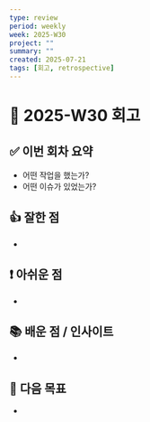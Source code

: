 ```yaml
---
type: review
period: weekly
week: 2025-W30
project: ""
summary: ""
created: 2025-07-21
tags: [회고, retrospective]
---
```


# 🔁 2025-W30 회고

## ✅ 이번 회차 요약
- 어떤 작업을 했는가?
- 어떤 이슈가 있었는가?

## 👍 잘한 점
- 

## ❗ 아쉬운 점
- 

## 📚 배운 점 / 인사이트
- 

## 🎯 다음 목표
- 
